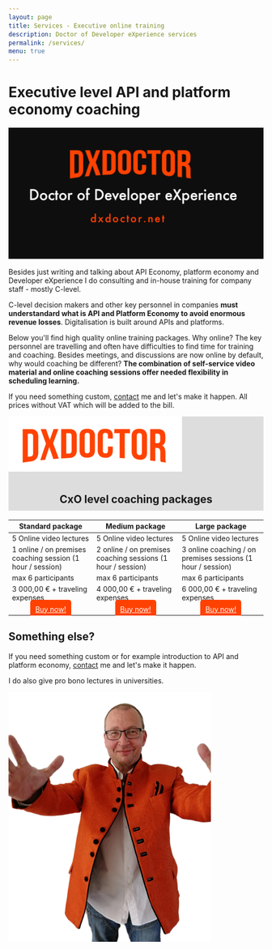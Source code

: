 ```yaml
---
layout: page
title: Services - Executive online training
description: Doctor of Developer eXperience services
permalink: /services/
menu: true
---
```


# Executive level API and platform economy coaching

<img src="/assets/img/dxdoctor-logo.png" alt="DX Doctor Logo" width="1238">

Besides just writing and talking about API Economy, platform economy and Developer eXperience I do consulting and in-house training for company staff - mostly C-level. 

C-level decision makers and other key personnel in companies **must understandard what is API and Platform Economy to avoid enormous revenue losses**. Digitalisation is built around APIs and platforms. 

Below you'll find high quality online training packages. Why online? The key personnel are travelling and often have difficulties to find time for training and coaching. Besides meetings, and discussions are now online by default, why would coaching be different? **The combination of self-service video material and online coaching sessions offer needed flexibility in scheduling learning.** 

If you need something custom, <a href="/contact/">contact</a> me and let's make it happen. All prices without VAT which will be added to the bill. 


<div style="background-color:#ddd;padding:0px;">
<div syle="text-align: center; vertical-align: middle;margin: auto;">
<img src="/assets/img/dxdoctor-package.png"/>
<h2 style="padding:10px;text-align: center; vertical-align: middle;">CxO level coaching packages</h2>
</div>
</div>


| Standard package | Medium package | Large package |
|-------|--------|---------|
| 5 Online video lectures | 5 Online video lectures | 5 Online video lectures | 
| 1 online / on premises coaching session (1 hour / session) | 2 online / on premises coaching sessions (1 hour / session) | 3 online coaching / on premises sessions (1 hour / session) 
| max 6 participants | max 6 participants | max 6 participants 
| 3 000,00 € + traveling expenses | 4 000,00 €  + traveling expenses | 6 000,00 €  + traveling expenses 
| <center><a href="/services/cxo/standard/order" style="background-color:#ff4201; padding:10px; color:#fff;border-radius: 5px;">Buy now!</a></center> | <center><a href="/services/cxo/medium/order" style="background-color:#ff4201; padding:10px; color:#fff;border-radius: 5px;">Buy now!</a></center> | <center><a href="/contact/" style="background-color:#ff4201; padding:10px; color:#fff;border-radius: 5px;">Buy now!</a></center> | 


## Something else? 

If you need something custom or for example introduction to API and platform economy, <a href="/contact/">contact</a> me and let's make it happen. 

I do also give pro bono lectures in universities. 


<img class="img-rounded" src="/assets/img/uploads/jarkko-full.png" alt="Jarkko APItalist Moilanen" width="400">

